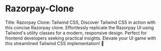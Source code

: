 # Razorpay-Clone
Title: Razorpay Clone: Tailwind CSS, Discover Tailwind CSS in action with this concise Razorpay clone. Effortlessly replicate the Razorpay UI using Tailwind's utility classes for a modern, responsive design. Perfect for frontend developers seeking practical insights. Elevate your UI game with this streamlined Tailwind CSS implementation! 🚀
